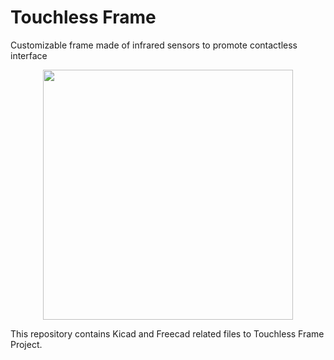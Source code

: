 # Touchless Frame
Customizable frame made of infrared sensors to promote contactless interface

<p align="center">
<img src="https://github.com/LincolnUehara/TouchlessFrame/blob/master/media/gif01.gif" width="400">
</p>

This repository contains Kicad and Freecad related files to Touchless Frame Project.
